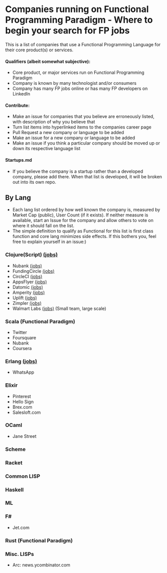 # Companies running on Functional Programming Paradigm - Where to begin your search for FP jobs
This is a list of companies that use a Functional Programming Language for their core product(s) or services.  

#### Qualifiers (albeit somewhat subjective):  
- Core product, or major services run on Functional Programming Paradigm   
- Company is known by many technologist and/or consumers  
- Company has many FP jobs online or has many FP developers on LinkedIn  

#### Contribute:
- Make an issue for companies that you believe are erroneously listed, with description of why you believe that  
- Turn list items into hyperlinked items to the companies career page
- Pull Request a new company or language to be added
- Make an issue for a new company or language to be added
- Make an issue if you think a particular company should be moved up or down its respective language list

#### Startups.md
- If you believe the company is a startup rather than a developed company, please add there. When that list is developed, it will be broken out into its own repo.

## By Lang
- Each lang list ordered by how well known the company is, measured by Market Cap (public), User Count (if it exists). If neither measure is available, start an Issue for the company and allow others to vote on where it should fall on the list.  
- The simple definition to qualify as Functional for this list is first class function and core lang minimizes side effects. If this bothers you, feel free to explain yourself in an issue:)  

### Clojure(Script) [(jobs)](https://clojuredocs.org/jobs) 
- Nubank [(jobs)](https://nubank.workable.com)
- FundingCircle [(jobs)](https://www.fundingcircle.com/us/about/careers/?p=job%2FoISe9fwH)
- CircleCI [(jobs)](https://boards.greenhouse.io/circleci)
- AppsFlyer [(jobs)](https://www.appsflyer.com/jobs/)
- Datomic [(jobs)](https://cognitect.com/about.html#careers)
- Amperity [(jobs)](https://amperity.com/careers/#open-positions)
- Uplift [(jobs)](https://www.uplift.com/careers)
- Zimpler [(jobs)](https://careers.zimpler.com)
- Walmart Labs [(jobs)](https://careers.walmart.com/results?q=&page=1&sort=rank&jobBrand=0000015f-923b-d8cb-a17f-9afff80c0000&expand=department,brand,type,rate&jobCareerArea=all) (Small team, large scale) 
### Scala (Functional Paradigm)
- Twitter
- Foursquare
- Nubank
- Coursera
### Erlang [(jobs)](https://angel.co/erlang/jobs) 
- WhatsApp
### Elixir
- Pinterest
- Hello Sign
- Brex.com
- Salesloft.com

### OCaml
- Jane Street
### Scheme

### Racket

### Common LISP

### Haskell

### ML

### F#
- Jet.com

### Rust (Functional Paradigm)

### Misc. LISPs
- Arc: news.ycombinator.com
